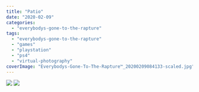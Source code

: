 ```yaml
---
title: "Patio"
date: "2020-02-09"
categories: 
  - "everybodys-gone-to-the-rapture"
tags: 
  - "everybodys-gone-to-the-rapture"
  - "games"
  - "playstation"
  - "ps4"
  - "virtual-photography"
coverImage: "Everybodys-Gone-To-The-Rapture™_20200209084133-scaled.jpg"
---
```


[![](images/Everybodys-Gone-To-The-Rapture™_20200209084133-scaled.jpg)](images/Everybodys-Gone-To-The-Rapture™_20200209084133-scaled.jpg)
[![](images/Everybodys-Gone-To-The-Rapture™_20200209084133-scaled.jpg)](images/Everybodys-Gone-To-The-Rapture™_20200209084133-scaled.jpg)
